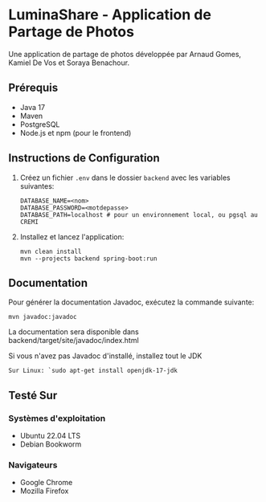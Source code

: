 # LuminaShare - Application de Partage de Photos

Une application de partage de photos développée par Arnaud Gomes, Kamiel De Vos et Soraya Benachour.

## Prérequis

- Java 17
- Maven
- PostgreSQL
- Node.js et npm (pour le frontend)

## Instructions de Configuration

1. Créez un fichier `.env` dans le dossier `backend` avec les variables suivantes:

   ```
   DATABASE_NAME=<nom>
   DATABASE_PASSWORD=<motdepasse>
   DATABASE_PATH=localhost # pour un environnement local, ou pgsql au CREMI
   ```

2. Installez et lancez l'application:
   ```
   mvn clean install
   mvn --projects backend spring-boot:run
   ```

## Documentation

Pour générer la documentation Javadoc, exécutez la commande suivante:

```
mvn javadoc:javadoc
```

La documentation sera disponible dans backend/target/site/javadoc/index.html

Si vous n'avez pas Javadoc d'installé, installez tout le JDK

```
Sur Linux: `sudo apt-get install openjdk-17-jdk
```

## Testé Sur

### Systèmes d'exploitation

- Ubuntu 22.04 LTS
- Debian Bookworm

### Navigateurs

- Google Chrome
- Mozilla Firefox
